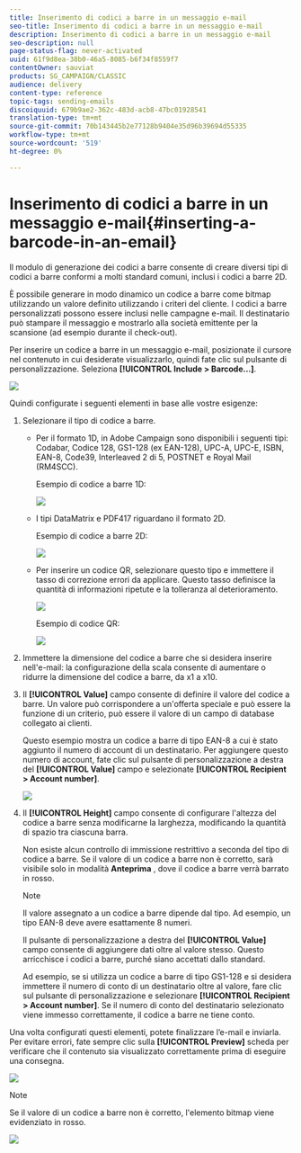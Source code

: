 ```yaml
---
title: Inserimento di codici a barre in un messaggio e-mail
seo-title: Inserimento di codici a barre in un messaggio e-mail
description: Inserimento di codici a barre in un messaggio e-mail
seo-description: null
page-status-flag: never-activated
uuid: 61f9d8ea-38b0-46a5-8085-b6f34f8559f7
contentOwner: sauviat
products: SG_CAMPAIGN/CLASSIC
audience: delivery
content-type: reference
topic-tags: sending-emails
discoiquuid: 679b9ae2-362c-483d-acb8-47bc01928541
translation-type: tm+mt
source-git-commit: 70b143445b2e77128b9404e35d96b39694d55335
workflow-type: tm+mt
source-wordcount: '519'
ht-degree: 0%

---
```



# Inserimento di codici a barre in un messaggio e-mail{#inserting-a-barcode-in-an-email}

Il modulo di generazione dei codici a barre consente di creare diversi tipi di codici a barre conformi a molti standard comuni, inclusi i codici a barre 2D.

È possibile generare in modo dinamico un codice a barre come bitmap utilizzando un valore definito utilizzando i criteri del cliente. I codici a barre personalizzati possono essere inclusi nelle campagne e-mail. Il destinatario può stampare il messaggio e mostrarlo alla società emittente per la scansione (ad esempio durante il check-out).

Per inserire un codice a barre in un messaggio e-mail, posizionate il cursore nel contenuto in cui desiderate visualizzarlo, quindi fate clic sul pulsante di personalizzazione. Seleziona **[!UICONTROL Include > Barcode...]**.

![](assets/barcode_insert_14.png)

Quindi configurate i seguenti elementi in base alle vostre esigenze:

1. Selezionare il tipo di codice a barre.

   * Per il formato 1D, in  Adobe Campaign sono disponibili i seguenti tipi: Codabar, Codice 128, GS1-128 (ex EAN-128), UPC-A, UPC-E, ISBN, EAN-8, Code39, Interleaved 2 di 5, POSTNET e Royal Mail (RM4SCC).

      Esempio di codice a barre 1D:

      ![](assets/barcode_insert_08.png)

   * I tipi DataMatrix e PDF417 riguardano il formato 2D.

      Esempio di codice a barre 2D:

      ![](assets/barcode_insert_09.png)

   * Per inserire un codice QR, selezionare questo tipo e immettere il tasso di correzione errori da applicare. Questo tasso definisce la quantità di informazioni ripetute e la tolleranza al deterioramento.

      ![](assets/barcode_insert_06.png)

      Esempio di codice QR:

      ![](assets/barcode_insert_12.png)

1. Immettere la dimensione del codice a barre che si desidera inserire nell&#39;e-mail: la configurazione della scala consente di aumentare o ridurre la dimensione del codice a barre, da x1 a x10.
1. Il **[!UICONTROL Value]** campo consente di definire il valore del codice a barre. Un valore può corrispondere a un&#39;offerta speciale e può essere la funzione di un criterio, può essere il valore di un campo di database collegato ai clienti.

   Questo esempio mostra un codice a barre di tipo EAN-8 a cui è stato aggiunto il numero di account di un destinatario. Per aggiungere questo numero di account, fate clic sul pulsante di personalizzazione a destra del **[!UICONTROL Value]** campo e selezionate **[!UICONTROL Recipient > Account number]**.

   ![](assets/barcode_insert_15.png)

1. Il **[!UICONTROL Height]** campo consente di configurare l&#39;altezza del codice a barre senza modificarne la larghezza, modificando la quantità di spazio tra ciascuna barra.

   Non esiste alcun controllo di immissione restrittivo a seconda del tipo di codice a barre. Se il valore di un codice a barre non è corretto, sarà visibile solo in modalità **Anteprima** , dove il codice a barre verrà barrato in rosso.

   >[!NOTE]
   >
   >Il valore assegnato a un codice a barre dipende dal tipo. Ad esempio, un tipo EAN-8 deve avere esattamente 8 numeri.
   >
   >Il pulsante di personalizzazione a destra del **[!UICONTROL Value]** campo consente di aggiungere dati oltre al valore stesso. Questo arricchisce i codici a barre, purché siano accettati dallo standard.
   >
   >Ad esempio, se si utilizza un codice a barre di tipo GS1-128 e si desidera immettere il numero di conto di un destinatario oltre al valore, fare clic sul pulsante di personalizzazione e selezionare **[!UICONTROL Recipient > Account number]**. Se il numero di conto del destinatario selezionato viene immesso correttamente, il codice a barre ne tiene conto.

Una volta configurati questi elementi, potete finalizzare l’e-mail e inviarla. Per evitare errori, fate sempre clic sulla **[!UICONTROL Preview]** scheda per verificare che il contenuto sia visualizzato correttamente prima di eseguire una consegna.

![](assets/barcode_insert_10.png)

>[!NOTE]
>
>Se il valore di un codice a barre non è corretto, l&#39;elemento bitmap viene evidenziato in rosso.

![](assets/barcode_insert_11.png)
